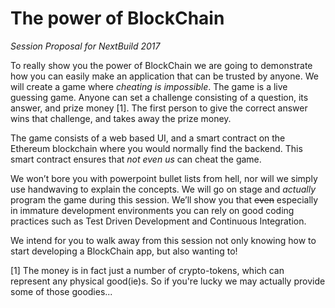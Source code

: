 The power of BlockChain
=======================
*Session Proposal for NextBuild 2017*

To really show you the power of BlockChain we are going to demonstrate how you can easily make an application that can be trusted by anyone. We will create a game where *cheating is impossible*. The game is a live guessing game. Anyone can set a challenge consisting of a question, its answer, and prize money [1]. The first person to give the correct answer wins that challenge, and takes away the prize money.

The game consists of a web based UI, and a smart contract on the Ethereum blockchain where you would normally find the backend. This smart contract ensures that *not even us* can cheat the game.

We won’t bore you with powerpoint bullet lists from hell, nor will we simply use handwaving to explain the concepts. We will go on stage and *actually* program the game during this session. We’ll show you that ~~even~~ especially in immature development environments you can rely on good coding practices such as Test Driven Development and Continuous Integration.

We intend for you to walk away from this session not only knowing how to start developing a BlockChain app, but also wanting to!

[1] The money is in fact just a number of crypto-tokens, which can represent any physical good(ie)s. So if you're lucky we may actually provide some of those goodies...
